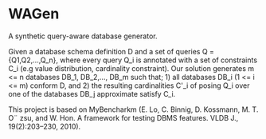 # WAGen
A synthetic query-aware database generator.

Given a database schema definition D and a set of queries Q = {Q1,Q2,...,Q_n}, where every query Q_i is annotated
with a set of constraints C_i (e.g value distribution, cardinality constraint). Our solution generates m <= n databases DB_1,
DB_2,..., DB_m such that; 1) all databases DB_i (1 <= i <= m) conform D, and 2) the resulting cardinalities C'_i of posing Q_i
over one of the databases DB_j approximate satisfy C_i.

This project is based on MyBencharkm (E. Lo, C. Binnig, D. Kossmann, M. T. O¨ zsu, and W. Hon. A framework for testing DBMS features. VLDB J., 19(2):203–230, 2010).
